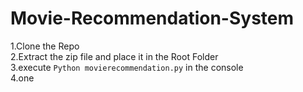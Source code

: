 # Movie-Recommendation-System
1.Clone the Repo<br>
2.Extract the zip file and place it in the Root Folder<br>
3.execute ```Python movierecommendation.py``` in the console<br>
4.one<br>
